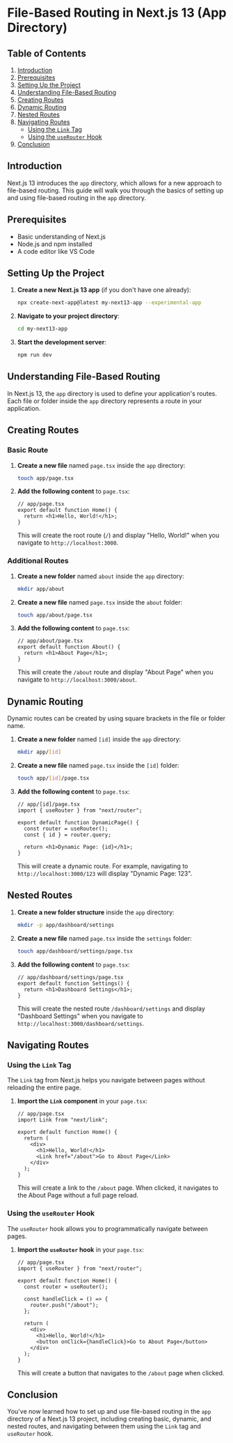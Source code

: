 # File-Based Routing in Next.js 13 (App Directory)

## Table of Contents

1. [Introduction](#introduction)
2. [Prerequisites](#prerequisites)
3. [Setting Up the Project](#setting-up-the-project)
4. [Understanding File-Based Routing](#understanding-file-based-routing)
5. [Creating Routes](#creating-routes)
6. [Dynamic Routing](#dynamic-routing)
7. [Nested Routes](#nested-routes)
8. [Navigating Routes](#navigating-routes)
   - [Using the `Link` Tag](#using-the-link-tag)
   - [Using the `useRouter` Hook](#using-the-userouter-hook)
9. [Conclusion](#conclusion)

## Introduction

Next.js 13 introduces the `app` directory, which allows for a new approach to file-based routing. This guide will walk you through the basics of setting up and using file-based routing in the `app` directory.

## Prerequisites

- Basic understanding of Next.js
- Node.js and npm installed
- A code editor like VS Code

## Setting Up the Project

1. **Create a new Next.js 13 app** (if you don't have one already):

   ```bash
   npx create-next-app@latest my-next13-app --experimental-app
   ```

2. **Navigate to your project directory**:

   ```bash
   cd my-next13-app
   ```

3. **Start the development server**:
   ```bash
   npm run dev
   ```

## Understanding File-Based Routing

In Next.js 13, the `app` directory is used to define your application's routes. Each file or folder inside the `app` directory represents a route in your application.

## Creating Routes

### Basic Route

1. **Create a new file** named `page.tsx` inside the `app` directory:

   ```bash
   touch app/page.tsx
   ```

2. **Add the following content** to `page.tsx`:

   ```tsx
   // app/page.tsx
   export default function Home() {
     return <h1>Hello, World!</h1>;
   }
   ```

   This will create the root route (`/`) and display "Hello, World!" when you navigate to `http://localhost:3000`.

### Additional Routes

1. **Create a new folder** named `about` inside the `app` directory:

   ```bash
   mkdir app/about
   ```

2. **Create a new file** named `page.tsx` inside the `about` folder:

   ```bash
   touch app/about/page.tsx
   ```

3. **Add the following content** to `page.tsx`:

   ```tsx
   // app/about/page.tsx
   export default function About() {
     return <h1>About Page</h1>;
   }
   ```

   This will create the `/about` route and display "About Page" when you navigate to `http://localhost:3000/about`.

## Dynamic Routing

Dynamic routes can be created by using square brackets in the file or folder name.

1. **Create a new folder** named `[id]` inside the `app` directory:

   ```bash
   mkdir app/[id]
   ```

2. **Create a new file** named `page.tsx` inside the `[id]` folder:

   ```bash
   touch app/[id]/page.tsx
   ```

3. **Add the following content** to `page.tsx`:

   ```tsx
   // app/[id]/page.tsx
   import { useRouter } from "next/router";

   export default function DynamicPage() {
     const router = useRouter();
     const { id } = router.query;

     return <h1>Dynamic Page: {id}</h1>;
   }
   ```

   This will create a dynamic route. For example, navigating to `http://localhost:3000/123` will display "Dynamic Page: 123".

## Nested Routes

1. **Create a new folder structure** inside the `app` directory:

   ```bash
   mkdir -p app/dashboard/settings
   ```

2. **Create a new file** named `page.tsx` inside the `settings` folder:

   ```bash
   touch app/dashboard/settings/page.tsx
   ```

3. **Add the following content** to `page.tsx`:

   ```tsx
   // app/dashboard/settings/page.tsx
   export default function Settings() {
     return <h1>Dashboard Settings</h1>;
   }
   ```

   This will create the nested route `/dashboard/settings` and display "Dashboard Settings" when you navigate to `http://localhost:3000/dashboard/settings`.

## Navigating Routes

### Using the `Link` Tag

The `Link` tag from Next.js helps you navigate between pages without reloading the entire page.

1. **Import the `Link` component** in your `page.tsx`:

   ```tsx
   // app/page.tsx
   import Link from "next/link";

   export default function Home() {
     return (
       <div>
         <h1>Hello, World!</h1>
         <Link href="/about">Go to About Page</Link>
       </div>
     );
   }
   ```

   This will create a link to the `/about` page. When clicked, it navigates to the About Page without a full page reload.

### Using the `useRouter` Hook

The `useRouter` hook allows you to programmatically navigate between pages.

1. **Import the `useRouter` hook** in your `page.tsx`:

   ```tsx
   // app/page.tsx
   import { useRouter } from "next/router";

   export default function Home() {
     const router = useRouter();

     const handleClick = () => {
       router.push("/about");
     };

     return (
       <div>
         <h1>Hello, World!</h1>
         <button onClick={handleClick}>Go to About Page</button>
       </div>
     );
   }
   ```

   This will create a button that navigates to the `/about` page when clicked.

## Conclusion

You've now learned how to set up and use file-based routing in the `app` directory of a Next.js 13 project, including creating basic, dynamic, and nested routes, and navigating between them using the `Link` tag and `useRouter` hook.
